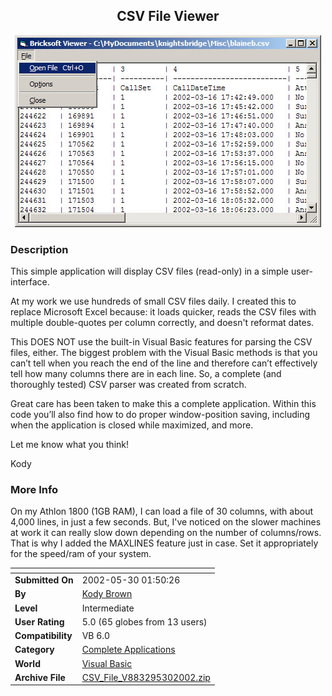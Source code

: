 ﻿<div align="center">

## CSV File Viewer

<img src="PIC2002530350577683.jpg">
</div>

### Description

This simple application will display CSV files (read-only) in a simple user-interface.

At my work we use hundreds of small CSV files daily. I created this to replace Microsoft Excel because: it loads quicker, reads the CSV files with multiple double-quotes per column correctly, and doesn't reformat dates.

This DOES NOT use the built-in Visual Basic features for parsing the CSV files, either. The biggest problem with the Visual Basic methods is that you can’t tell when you reach the end of the line and therefore can’t effectively tell how many columns there are in each line. So, a complete (and thoroughly tested) CSV parser was created from scratch.

Great care has been taken to make this a complete application. Within this code you’ll also find how to do proper window-position saving, including when the application is closed while maximized, and more.

Let me know what you think!

Kody
 
### More Info
 
On my Athlon 1800 (1GB RAM), I can load a file of 30 columns, with about 4,000 lines, in just a few seconds. But, I've noticed on the slower machines at work it can really slow down depending on the number of columns/rows. That is why I added the MAXLINES feature just in case. Set it appropriately for the speed/ram of your system.


<span>             |<span>
---                |---
**Submitted On**   |2002-05-30 01:50:26
**By**             |[Kody Brown](https://github.com/Planet-Source-Code/PSCIndex/blob/master/ByAuthor/kody-brown.md)
**Level**          |Intermediate
**User Rating**    |5.0 (65 globes from 13 users)
**Compatibility**  |VB 6\.0
**Category**       |[Complete Applications](https://github.com/Planet-Source-Code/PSCIndex/blob/master/ByCategory/complete-applications__1-27.md)
**World**          |[Visual Basic](https://github.com/Planet-Source-Code/PSCIndex/blob/master/ByWorld/visual-basic.md)
**Archive File**   |[CSV\_File\_V883295302002\.zip](https://github.com/Planet-Source-Code/kody-brown-csv-file-viewer__1-35268/archive/master.zip)








